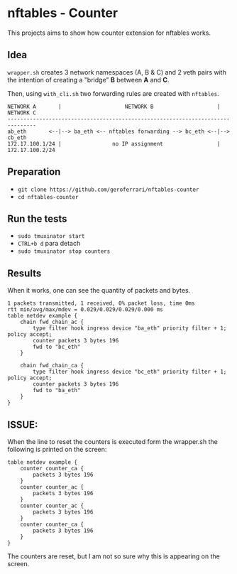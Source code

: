 # nftables - Counter
This projects aims to show how counter extension for nftables works. 

## Idea

`wrapper.sh` creates 3 network namespaces (A, B & C) and 2 veth pairs
with the intention of creating a "bridge" **B** between **A** and **C**.

Then, using `with_cli.sh` two forwarding rules are created with `nftables`.


```
NETWORK A       |                    NETWORK B                    |   NETWORK C
-------------------------------------------------------------------------------
ab_eth       <--|--> ba_eth <-- nftables forwarding --> bc_eth <--|--> cb_eth
172.17.100.1/24 |                no IP assignment                 |    172.17.100.2/24
```

## Preparation

* `git clone https://github.com/geroferrari/nftables-counter`
* `cd nftables-counter`

## Run the tests


* `sudo tmuxinator start`
* `CTRL+b d` para detach
* `sudo tmuxinator stop counters`


## Results

When it works, one can see the quantity of packets and bytes.


```
1 packets transmitted, 1 received, 0% packet loss, time 0ms
rtt min/avg/max/mdev = 0.029/0.029/0.029/0.000 ms
table netdev example {
	chain fwd_chain_ac {
		type filter hook ingress device "ba_eth" priority filter + 1; policy accept;
		counter packets 3 bytes 196
		fwd to "bc_eth"
	}

	chain fwd_chain_ca {
		type filter hook ingress device "bc_eth" priority filter + 1; policy accept;
		counter packets 3 bytes 196
		fwd to "ba_eth"
	}
}
```

##  ISSUE: 
When the line to reset the counters is executed form the wrapper.sh  the following is printed on the screen: 

```
table netdev example {
	counter counter_ca {
		packets 3 bytes 196
	}
	counter counter_ac {
		packets 3 bytes 196
	}
	counter counter_ac {
		packets 3 bytes 196
	}
	counter counter_ca {
		packets 3 bytes 196
	}
}
```
The counters are reset, but I am not so sure why this is appearing on the screen.
